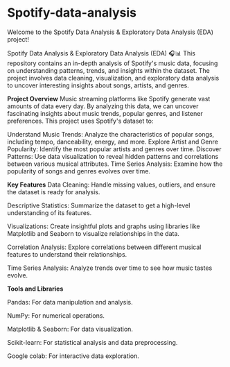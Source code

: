# Spotify-data-analysis
Welcome to the Spotify Data Analysis &amp; Exploratory Data Analysis (EDA) project! 

Spotify Data Analysis & Exploratory Data Analysis (EDA) 🎧📊 
This repository contains an in-depth analysis of Spotify's music data, focusing on understanding patterns, trends, and insights within the dataset. The project involves data cleaning, visualization, and exploratory data analysis to uncover interesting insights about songs, artists, and genres.

**Project Overview**
Music streaming platforms like Spotify generate vast amounts of data every day. By analyzing this data, we can uncover fascinating insights about music trends, popular genres, and listener preferences. This project uses Spotify's dataset to:

Understand Music Trends: Analyze the characteristics of popular songs, including tempo, danceability, energy, and more.
Explore Artist and Genre Popularity: Identify the most popular artists and genres over time.
Discover Patterns: Use data visualization to reveal hidden patterns and correlations between various musical attributes.
Time Series Analysis: Examine how the popularity of songs and genres evolves over time.

**Key Features**
Data Cleaning: Handle missing values, outliers, and ensure the dataset is ready for analysis.

Descriptive Statistics: Summarize the dataset to get a high-level understanding of its features.

Visualizations: Create insightful plots and graphs using libraries like Matplotlib and Seaborn to visualize relationships in the data.

Correlation Analysis: Explore correlations between different musical features to understand their relationships.

Time Series Analysis: Analyze trends over time to see how music tastes evolve.

**Tools and Libraries**

Pandas: For data manipulation and analysis.

NumPy: For numerical operations.

Matplotlib & Seaborn: For data visualization.

Scikit-learn: For statistical analysis and data preprocessing.

Google colab: For interactive data exploration.
